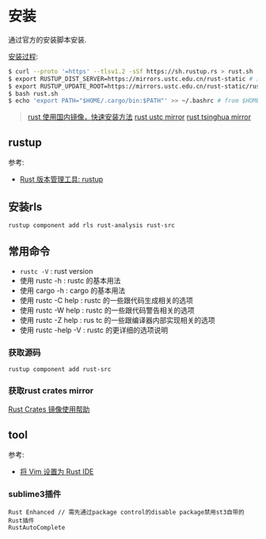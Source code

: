 # 安装

通过官方的安装脚本安装.

[安装过程]():
```bash
$ curl --proto '=https' --tlsv1.2 -sSf https://sh.rustup.rs > rust.sh
$ export RUSTUP_DIST_SERVER=https://mirrors.ustc.edu.cn/rust-static # 用于更新 toolchain
$ export RUSTUP_UPDATE_ROOT=https://mirrors.ustc.edu.cn/rust-static/rustup # 用于更新 rustup
$ bash rust.sh
$ echo 'export PATH="$HOME/.cargo/bin:$PATH"' >> ~/.bashrc # from $HOME/.cargo/env
```

> [rust 使用国内镜像，快速安装方法](https://www.cnblogs.com/hustcpp/p/12341098.html)
> [rust ustc mirror](https://lug.ustc.edu.cn/wiki/mirrors/help/rust-static)
> [rust tsinghua mirror](https://mirrors.tuna.tsinghua.edu.cn/help/rustup/)

## rustup

参考:
- [Rust 版本管理工具: rustup](https://github.com/rustcc/RustPrimer/blob/master/install/rustup.md)

## 安装rls
`rustup component add rls rust-analysis rust-src`

## 常用命令
- `rustc -V` : rust version
- 使用 rustc -h : rustc 的基本用法
- 使用 cargo -h : cargo 的基本用法
- 使用 rustc -C help : rustc 的一些跟代码生成相关的选项
- 使用 rustc -W help : rustc 的一些跟代码警告相关的选项
- 使用 rustc -Z help : rus tc 的一些跟编译器内部实现相关的选项
- 使用 rustc -help -V : rustc 的更详细的选项说明

### 获取源码
```
rustup component add rust-src
```

### 获取rust crates mirror
[Rust Crates 镜像使用帮助](https://lug.ustc.edu.cn/wiki/mirrors/help/rust-crates)

## tool
参考:
- [将 Vim 设置为 Rust IDE](https://linux.cn/article-12530-1.html)

### sublime3插件
```
Rust Enhanced // 需先通过package control的disable package禁用st3自带的Rust插件
RustAutoComplete
```
